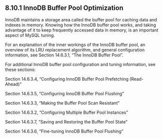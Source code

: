 ## 8.10.1 InnoDB Buffer Pool Optimization

InnoDB maintains a storage area called the buffer pool for caching data and indexes in memory. Knowing how the InnoDB buffer pool works, and taking advantage of it to keep frequently accessed data in memory, is an important aspect of MySQL tuning.

For an explanation of the inner workings of the InnoDB buffer pool, an overview of its LRU replacement algorithm, and general configuration information, see Section 14.6.3.1, “The InnoDB Buffer Pool”.

For additional InnoDB buffer pool configuration and tuning information, see these sections:

Section 14.6.3.4, “Configuring InnoDB Buffer Pool Prefetching (Read-Ahead)”

Section 14.6.3.5, “Configuring InnoDB Buffer Pool Flushing”

Section 14.6.3.3, “Making the Buffer Pool Scan Resistant”

Section 14.6.3.2, “Configuring Multiple Buffer Pool Instances”

Section 14.6.3.7, “Saving and Restoring the Buffer Pool State”

Section 14.6.3.6, “Fine-tuning InnoDB Buffer Pool Flushing”